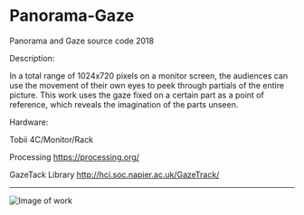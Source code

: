 # Panorama-Gaze
Panorama and Gaze source code 2018

Description:

In a total range of 1024x720 pixels on a monitor screen, the audiences can use the movement of their own eyes to peek through partials of the entire picture. This work uses the gaze fixed on a certain part as a point of reference, which reveals the imagination of the parts unseen.

Hardware:

Tobii 4C/Monitor/Rack

Processing 
https://processing.org/

GazeTack Library
http://hci.soc.napier.ac.uk/GazeTrack/

---

![Image of work](https://d33wubrfki0l68.cloudfront.net/523ea2f871d86c92cef55c394e14dde2991d3bc1/91d28/image/projects_itteptb_pag_2.jpg)
